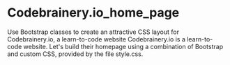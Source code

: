 # Codebrainery.io_home_page
Use Bootstrap classes to create an attractive CSS layout for Codebrainery.io, a learn-to-code website  Codebrainery.io is a learn-to-code website. Let's build their homepage using a combination of Bootstrap and custom CSS, provided by the file style.css.
